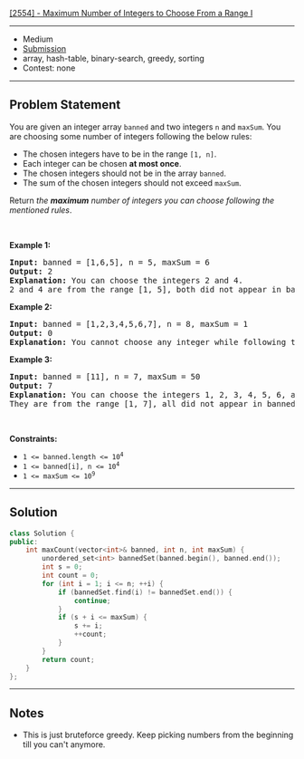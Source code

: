 [[2554] - Maximum Number of Integers to Choose From a Range I](https://leetcode.com/problems/maximum-number-of-integers-to-choose-from-a-range-i)

---

- Medium
- [Submission](https://leetcode.com/problems/maximum-number-of-integers-to-choose-from-a-range-i/submissions/1474222824/)
- array, hash-table, binary-search, greedy, sorting
- Contest: none

---

## Problem Statement

<p>You are given an integer array <code>banned</code> and two integers <code>n</code> and <code>maxSum</code>. You are choosing some number of integers following the below rules:</p>

<ul>
	<li>The chosen integers have to be in the range <code>[1, n]</code>.</li>
	<li>Each integer can be chosen <strong>at most once</strong>.</li>
	<li>The chosen integers should not be in the array <code>banned</code>.</li>
	<li>The sum of the chosen integers should not exceed <code>maxSum</code>.</li>
</ul>

<p>Return <em>the <strong>maximum</strong> number of integers you can choose following the mentioned rules</em>.</p>

<p>&nbsp;</p>
<p><strong class="example">Example 1:</strong></p>

<pre>
<strong>Input:</strong> banned = [1,6,5], n = 5, maxSum = 6
<strong>Output:</strong> 2
<strong>Explanation:</strong> You can choose the integers 2 and 4.
2 and 4 are from the range [1, 5], both did not appear in banned, and their sum is 6, which did not exceed maxSum.
</pre>

<p><strong class="example">Example 2:</strong></p>

<pre>
<strong>Input:</strong> banned = [1,2,3,4,5,6,7], n = 8, maxSum = 1
<strong>Output:</strong> 0
<strong>Explanation:</strong> You cannot choose any integer while following the mentioned conditions.
</pre>

<p><strong class="example">Example 3:</strong></p>

<pre>
<strong>Input:</strong> banned = [11], n = 7, maxSum = 50
<strong>Output:</strong> 7
<strong>Explanation:</strong> You can choose the integers 1, 2, 3, 4, 5, 6, and 7.
They are from the range [1, 7], all did not appear in banned, and their sum is 28, which did not exceed maxSum.
</pre>

<p>&nbsp;</p>
<p><strong>Constraints:</strong></p>

<ul>
	<li><code>1 &lt;= banned.length &lt;= 10<sup>4</sup></code></li>
	<li><code>1 &lt;= banned[i], n &lt;= 10<sup>4</sup></code></li>
	<li><code>1 &lt;= maxSum &lt;= 10<sup>9</sup></code></li>
</ul>


---

## Solution

```cpp
class Solution {
public:
    int maxCount(vector<int>& banned, int n, int maxSum) {
        unordered_set<int> bannedSet(banned.begin(), banned.end());
        int s = 0;
        int count = 0;
        for (int i = 1; i <= n; ++i) {
            if (bannedSet.find(i) != bannedSet.end()) {
                continue;
            }
            if (s + i <= maxSum) {
                s += i;
                ++count;
            }
        }
        return count;
    }
};
```

---

## Notes

- This is just bruteforce greedy. Keep picking numbers from the beginning till you can't anymore.
